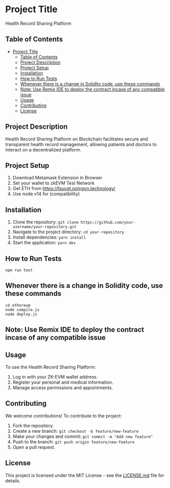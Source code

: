# Project Title
Health Record Sharing Platform

## Table of Contents
- [Project Title](#project-title)
  - [Table of Contents](#table-of-contents)
  - [Project Description](#project-description)
  - [Project Setup](#project-setup)
  - [Installation](#installation)
  - [How to Run Tests](#how-to-run-tests)
  - [Whenever there is a change in Solidity code, use these commands](#whenever-there-is-a-change-in-solidity-code-use-these-commands)
  - [Note: Use Remix IDE to deploy the contract incase of any compatible issue](#note-use-remix-ide-to-deploy-the-contract-incase-of-any-compatible-issue)
  - [Usage](#usage)
  - [Contributing](#contributing)
  - [License](#license)

## Project Description

Health Record Sharing Platform on Blockchain facilitates secure and transparent health record management, allowing patients and doctors to interact on a decentralized
platform.

## Project Setup

1. Download Metamask Extension In Browser
2. Set your wallet to zkEVM Test Network
3. Get ETH from https://faucet.polygon.technology/
4. Use node v14 for (compatibility)

## Installation

1. Clone the repository: `git clone https://github.com/your-username/your-repository.git`
2. Navigate to the project directory: `cd your-repository`
3. Install dependencies: `yarn install`
4. Start the application: `yarn dev`


## How to Run Tests
```
npm run test
```

## Whenever there is a change in Solidity code, use these commands
```
cd ethereum
node compile.js
node deploy.js 
```
## Note: Use Remix IDE to deploy the contract incase of any compatible issue

## Usage

To use the Health Record Sharing Platform:
1. Log in with your ZK-EVM wallet address.
2. Register your personal and medical information.
3. Manage access permissions and appointments.


## Contributing

We welcome contributions! To contribute to the project:

1. Fork the repository.
2. Create a new branch: `git checkout -b feature/new-feature`
3. Make your changes and commit: `git commit -m "Add new feature"`
4. Push to the branch: `git push origin feature/new-feature`
5. Open a pull request.


## License

This project is licensed under the MIT License - see the [LICENSE.md](LICENSE.md) file for details.
